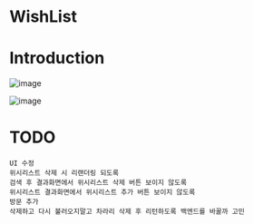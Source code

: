 # WishList

# Introduction
![image](https://user-images.githubusercontent.com/52990629/144570868-53c58590-228a-4d83-a225-98b65bd1f217.png)

![image](https://user-images.githubusercontent.com/52990629/144570906-9ff2c0b4-d27d-4fd4-a4a3-6e660d68d4cc.png)

# TODO

```
UI 수정
위시리스트 삭제 시 리랜더링 되도록
검색 후 결과화면에서 위시리스트 삭제 버튼 보이지 않도록
위시리스트 결과화면에서 위시리스트 추가 버튼 보이지 않도록 
방문 추가 
삭제하고 다시 불러오지말고 차라리 삭제 후 리턴하도록 백엔드를 바꿀까 고민 
```



